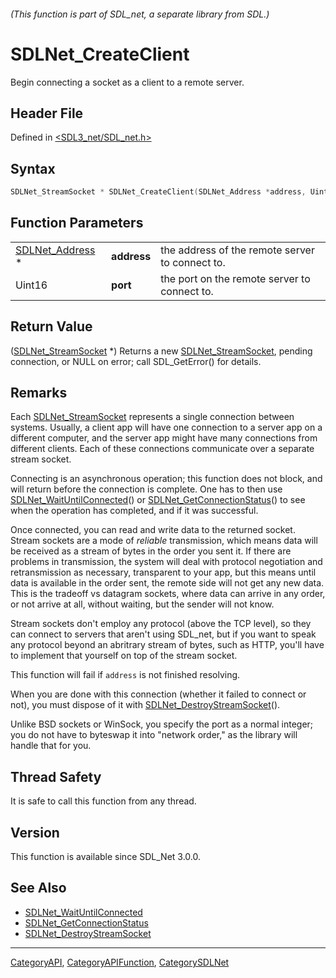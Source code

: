 ###### (This function is part of SDL_net, a separate library from SDL.)
# SDLNet_CreateClient

Begin connecting a socket as a client to a remote server.

## Header File

Defined in [<SDL3_net/SDL_net.h>](https://github.com/libsdl-org/SDL_net/blob/main/include/SDL3_net/SDL_net.h)

## Syntax

```c
SDLNet_StreamSocket * SDLNet_CreateClient(SDLNet_Address *address, Uint16 port);
```

## Function Parameters

|                                    |             |                                                 |
| ---------------------------------- | ----------- | ----------------------------------------------- |
| [SDLNet_Address](SDLNet_Address) * | **address** | the address of the remote server to connect to. |
| Uint16                             | **port**    | the port on the remote server to connect to.    |

## Return Value

([SDLNet_StreamSocket](SDLNet_StreamSocket) *) Returns a new
[SDLNet_StreamSocket](SDLNet_StreamSocket), pending connection, or NULL on
error; call SDL_GetError() for details.

## Remarks

Each [SDLNet_StreamSocket](SDLNet_StreamSocket) represents a single
connection between systems. Usually, a client app will have one connection
to a server app on a different computer, and the server app might have many
connections from different clients. Each of these connections communicate
over a separate stream socket.

Connecting is an asynchronous operation; this function does not block, and
will return before the connection is complete. One has to then use
[SDLNet_WaitUntilConnected](SDLNet_WaitUntilConnected)() or
[SDLNet_GetConnectionStatus](SDLNet_GetConnectionStatus)() to see when the
operation has completed, and if it was successful.

Once connected, you can read and write data to the returned socket. Stream
sockets are a mode of _reliable_ transmission, which means data will be
received as a stream of bytes in the order you sent it. If there are
problems in transmission, the system will deal with protocol negotiation
and retransmission as necessary, transparent to your app, but this means
until data is available in the order sent, the remote side will not get any
new data. This is the tradeoff vs datagram sockets, where data can arrive
in any order, or not arrive at all, without waiting, but the sender will
not know.

Stream sockets don't employ any protocol (above the TCP level), so they can
connect to servers that aren't using SDL_net, but if you want to speak any
protocol beyond an abritrary stream of bytes, such as HTTP, you'll have to
implement that yourself on top of the stream socket.

This function will fail if `address` is not finished resolving.

When you are done with this connection (whether it failed to connect or
not), you must dispose of it with
[SDLNet_DestroyStreamSocket](SDLNet_DestroyStreamSocket)().

Unlike BSD sockets or WinSock, you specify the port as a normal integer;
you do not have to byteswap it into "network order," as the library will
handle that for you.

## Thread Safety

It is safe to call this function from any thread.

## Version

This function is available since SDL_Net 3.0.0.

## See Also

- [SDLNet_WaitUntilConnected](SDLNet_WaitUntilConnected)
- [SDLNet_GetConnectionStatus](SDLNet_GetConnectionStatus)
- [SDLNet_DestroyStreamSocket](SDLNet_DestroyStreamSocket)

----
[CategoryAPI](CategoryAPI), [CategoryAPIFunction](CategoryAPIFunction), [CategorySDLNet](CategorySDLNet)

